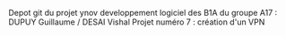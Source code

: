 Depot git du projet ynov developpement logiciel des B1A du groupe A17 : DUPUY Guillaume / DESAI Vishal Projet numéro 7 : création d'un VPN
